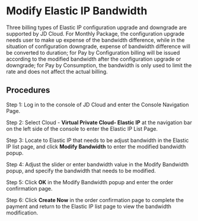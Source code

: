 # Modify Elastic IP Bandwidth

Three billing types of Elastic IP configuration upgrade and downgrade are supported by JD Cloud. For Monthly Package, the configuration upgrade needs user to make up expense of the bandwidth difference, while in the situation of configuration downgrade, expense of bandwidth difference will be converted to duration; for Pay by Configuration billing will be issued according to the modified bandwidth after the configuration upgrade or downgrade; for Pay by Consumption, the bandwidth is only used to limit the rate and does not affect the actual billing.

## Procedures

Step 1: Log in to the console of JD Cloud and enter the Console Navigation Page.

Step 2: Select Cloud - **Virtual Private Cloud- Elastic IP** at the navigation bar on the left side of the console to enter the Elastic IP List Page.

Step 3: Locate to Elastic IP that needs to be adjust bandwidth in the Elastic IP list page, and click **Modify Bandwidth** to enter the modified bandwidth popup.

Step 4: Adjust the slider or enter bandwidth value in the Modify Bandwidth popup, and specify the bandwidth that needs to be modified.

Step 5: Click **OK** in the Modify Bandwidth popup and enter the order confirmation page.

Step 6: Click **Create Now** in the order confirmation page to complete the payment and return to the Elastic IP list page to view the bandwidth modification.

